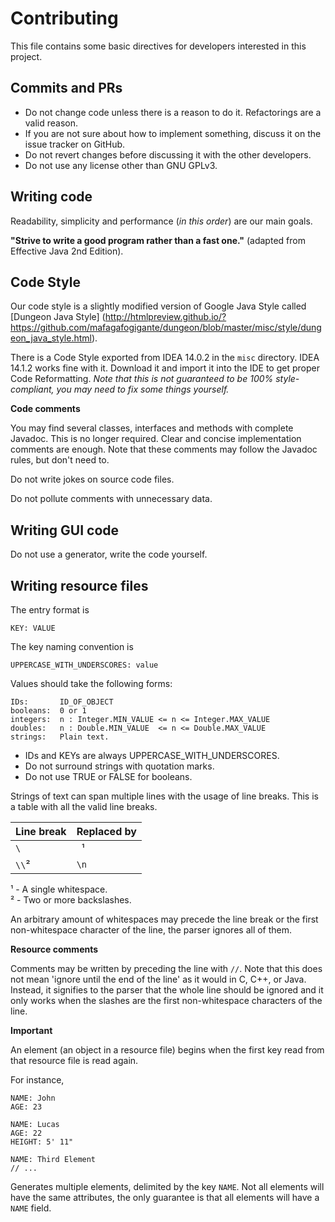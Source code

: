 Contributing
============

This file contains some basic directives for developers interested in this project.


Commits and PRs
---------------
* Do not change code unless there is a reason to do it. Refactorings are a valid reason.
* If you are not sure about how to implement something, discuss it on the issue tracker on GitHub.
* Do not revert changes before discussing it with the other developers.
* Do not use any license other than GNU GPLv3.


Writing code
------------
Readability, simplicity and performance (*in this order*) are our main goals.

**"Strive to write a good program rather than a fast one."** (adapted from Effective Java 2nd Edition).


Code Style
----------
Our code style is a slightly modified version of Google Java Style called [Dungeon Java Style]
(http://htmlpreview.github.io/?https://github.com/mafagafogigante/dungeon/blob/master/misc/style/dungeon_java_style.html).

There is a Code Style exported from IDEA 14.0.2 in the ``misc`` directory. IDEA 14.1.2 works fine with it.
Download it and import it into the IDE to get proper Code Reformatting.
*Note that this is not guaranteed to be 100% style-compliant, you may need to fix some things yourself.*


**Code comments**

You may find several classes, interfaces and methods with complete Javadoc.
This is no longer required. Clear and concise implementation comments are enough.
Note that these comments may follow the Javadoc rules, but don't need to.

Do not write jokes on source code files.

Do not pollute comments with unnecessary data.

Writing GUI code
----------------
Do not use a generator, write the code yourself.


Writing resource files
----------------------
The entry format is
```
KEY: VALUE
```

The key naming convention is

```
UPPERCASE_WITH_UNDERSCORES: value
```

Values should take the following forms:

```
IDs:       ID_OF_OBJECT
booleans:  0 or 1
integers:  n : Integer.MIN_VALUE <= n <= Integer.MAX_VALUE
doubles:   n : Double.MIN_VALUE  <= n <= Double.MAX_VALUE
strings:   Plain text.
```

* IDs and KEYs are always UPPERCASE_WITH_UNDERSCORES.
* Do not surround strings with quotation marks.
* Do not use TRUE or FALSE for booleans.

Strings of text can span multiple lines with the usage of line breaks. This is a table with all the valid line breaks.

|Line break|Replaced by|
|----------|-----------|
|``\``     |`` ``¹     |
|``\\``²   |``\n``     |

¹ - A single whitespace.  
² - Two or more backslashes.

An arbitrary amount of whitespaces may precede the line break or the first non-whitespace character of the line, the
parser ignores all of them.


**Resource comments**

Comments may be written by preceding the line with ``//``.
Note that this does not mean 'ignore until the end of the line' as it would in C, C++, or Java. Instead, it signifies
to the parser that the whole line should be ignored and it only works when the slashes are the first non-whitespace
characters of the line.


**Important**

An element (an object in a resource file) begins when the first key read from that resource file is read again.

For instance,
```
NAME: John
AGE: 23

NAME: Lucas
AGE: 22
HEIGHT: 5' 11"

NAME: Third Element
// ...
```

Generates multiple elements, delimited by the key ``NAME``.
Not all elements will have the same attributes, the only guarantee is that all elements will have a ``NAME`` field.
